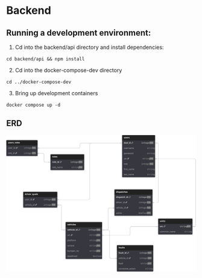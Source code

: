 # Backend

## Running a development environment:

1. Cd into the backend/api directory and install dependencies:

```
cd backend/api && npm install
```

2. Cd into the docker-compose-dev directory

```
cd ../docker-compose-dev
```

3. Bring up development containers

```
docker compose up -d
```

## ERD
![](../docs/ERD/ERD.svg)